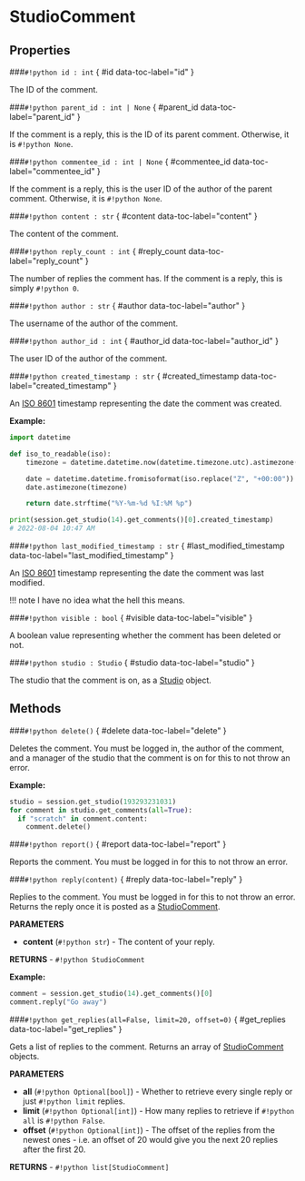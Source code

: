 # **StudioComment**

## Properties

###`#!python id : int` { #id data-toc-label="id" }

The ID of the comment.

###`#!python parent_id : int | None` { #parent_id data-toc-label="parent_id" }

If the comment is a reply, this is the ID of its parent comment. Otherwise, it is `#!python None`.

###`#!python commentee_id : int | None` { #commentee_id data-toc-label="commentee_id" }

If the comment is a reply, this is the user ID of the author of the parent comment. Otherwise, it is `#!python None`.

###`#!python content : str` { #content data-toc-label="content" }

The content of the comment.

###`#!python reply_count : int` { #reply_count data-toc-label="reply_count" }

The number of replies the comment has. If the comment is a reply, this is simply `#!python 0`.

###`#!python author : str` { #author data-toc-label="author" }

The username of the author of the comment.

###`#!python author_id : int` { #author_id data-toc-label="author_id" }

The user ID of the author of the comment.

###`#!python created_timestamp : str` { #created_timestamp data-toc-label="created_timestamp" }

An [ISO 8601](https://en.wikipedia.org/wiki/ISO_8601) timestamp representing the date the comment was created.

**Example:**

```python
import datetime

def iso_to_readable(iso):
    timezone = datetime.datetime.now(datetime.timezone.utc).astimezone().tzinfo

    date = datetime.datetime.fromisoformat(iso.replace("Z", "+00:00"))
    date.astimezone(timezone)

    return date.strftime("%Y-%m-%d %I:%M %p")

print(session.get_studio(14).get_comments()[0].created_timestamp)
# 2022-08-04 10:47 AM
```

###`#!python last_modified_timestamp : str` { #last_modified_timestamp data-toc-label="last_modified_timestamp" }

An [ISO 8601](https://en.wikipedia.org/wiki/ISO_8601) timestamp representing the date the comment was last modified.

!!! note
    I have no idea what the hell this means.

###`#!python visible : bool` { #visible data-toc-label="visible" }

A boolean value representing whether the comment has been deleted or not.

###`#!python studio : Studio` { #studio data-toc-label="studio" }

The studio that the comment is on, as a [Studio](../Studio) object.

## Methods

###`#!python delete()` { #delete data-toc-label="delete" }

Deletes the comment. You must be logged in, the author of the comment, and a manager of the studio that the comment is on for this to not throw an error.

**Example:**

```python
studio = session.get_studio(193293231031)
for comment in studio.get_comments(all=True):
  if "scratch" in comment.content:
    comment.delete()
```

###`#!python report()` { #report data-toc-label="report" }

Reports the comment. You must be logged in for this to not throw an error.

###`#!python reply(content)` { #reply data-toc-label="reply" 
}

Replies to the comment. You must be logged in for this to not throw an error. Returns the reply once it is posted as a [StudioComment](../StudioComment).

**PARAMETERS**

- **content** (`#!python str`) - The content of your reply.

**RETURNS** - `#!python StudioComment`

**Example:**

```python
comment = session.get_studio(14).get_comments()[0]
comment.reply("Go away")
```

###`#!python get_replies(all=False, limit=20, offset=0)` { #get_replies data-toc-label="get_replies" }

Gets a list of replies to the comment. Returns an array of [StudioComment](../StudioComment) objects.

**PARAMETERS**

- **all** (`#!python Optional[bool]`) - Whether to retrieve every single reply or just `#!python limit` replies.
- **limit** (`#!python Optional[int]`) - How many replies to retrieve if `#!python all` is `#!python False`.
- **offset** (`#!python Optional[int]`) -  The offset of the replies from the newest ones - i.e. an offset of 20 would give you the next 20 replies after the first 20.

**RETURNS** - `#!python list[StudioComment]`
